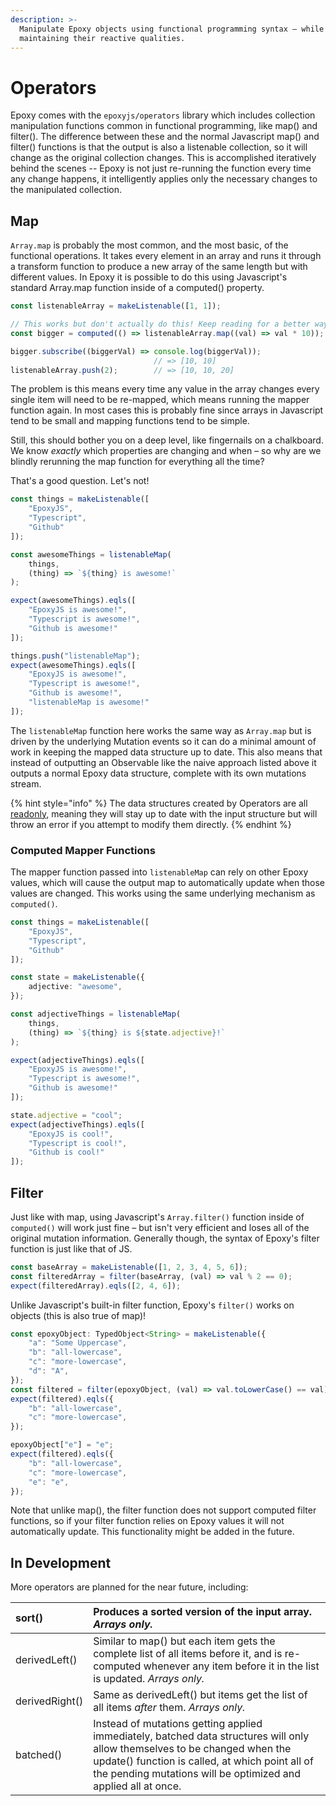 ```yaml
---
description: >-
  Manipulate Epoxy objects using functional programming syntax – while
  maintaining their reactive qualities.
---
```


# Operators

Epoxy comes with the ```epoxyjs/operators``` library which includes collection manipulation functions common in functional programming, like map\(\) and filter\(\). The difference between these and the normal Javascript map\(\) and filter\(\) functions is that the output is also a listenable collection, so it will change as the original collection changes. This is accomplished iteratively behind the scenes -- Epoxy is not just re-running the function every time any change happens, it intelligently applies only the necessary changes to the manipulated collection.

## Map

`Array.map` is probably the most common, and the most basic, of the functional operations. It takes every element in an array and runs it through a transform function to produce a new array of the same length but with different values. In Epoxy it is possible to do this using Javascript's standard Array.map function inside of a computed\(\) property.

```typescript
const listenableArray = makeListenable([1, 1]);

// This works but don't actually do this! Keep reading for a better way.
const bigger = computed(() => listenableArray.map((val) => val * 10));

bigger.subscribe((biggerVal) => console.log(biggerVal));
                                // => [10, 10]
listenableArray.push(2);        // => [10, 10, 20]
```

The problem is this means every time any value in the array changes every single item will need to be re-mapped, which means running the mapper function again. In most cases this is probably fine since arrays in Javascript tend to be small and mapping functions tend to be simple.

Still, this should bother you on a deep level, like fingernails on a chalkboard. We know _exactly_ which properties are changing and when – so why are we blindly rerunning the map function for everything all the time?

That's a good question. Let's not!

```typescript
const things = makeListenable([
    "EpoxyJS",
    "Typescript",
    "Github"
]);

const awesomeThings = listenableMap(
    things,
    (thing) => `${thing} is awesome!`
);

expect(awesomeThings).eqls([
    "EpoxyJS is awesome!",
    "Typescript is awesome!",
    "Github is awesome!"
]);

things.push("listenableMap");
expect(awesomeThings).eqls([
    "EpoxyJS is awesome!",
    "Typescript is awesome!",
    "Github is awesome!",
    "listenableMap is awesome!"
]);
```

The `listenableMap` function here works the same way as `Array.map` but is driven by the underlying Mutation events so it can do a minimal amount of work in keeping the mapped data structure up to date. This also means that instead of outputting an Observable like the naive approach listed above it outputs a normal Epoxy data structure, complete with its own mutations stream.

{% hint style="info" %}
The data structures created by Operators are all [readonly](extras.md), meaning they will stay up to date with the input structure but will throw an error if you attempt to modify them directly.
{% endhint %}

### Computed Mapper Functions

The mapper function passed into `listenableMap` can rely on other Epoxy values, which will cause the output map to automatically update when those values are changed. This works using the same underlying mechanism as `computed()`.

```typescript
const things = makeListenable([
    "EpoxyJS",
    "Typescript",
    "Github"
]);

const state = makeListenable({
    adjective: "awesome",
});

const adjectiveThings = listenableMap(
    things,
    (thing) => `${thing} is ${state.adjective}!`
);

expect(adjectiveThings).eqls([
    "EpoxyJS is awesome!",
    "Typescript is awesome!",
    "Github is awesome!"
]);

state.adjective = "cool";
expect(adjectiveThings).eqls([
    "EpoxyJS is cool!",
    "Typescript is cool!",
    "Github is cool!"
]);
```

## Filter

Just like with map, using Javascript's `Array.filter()` function inside of `computed()` will work just fine – but isn't very efficient and loses all of the original mutation information. Generally though, the syntax of Epoxy's filter function is just like that of JS.

```typescript
const baseArray = makeListenable([1, 2, 3, 4, 5, 6]);
const filteredArray = filter(baseArray, (val) => val % 2 == 0);
expect(filteredArray).eqls([2, 4, 6]);
```

Unlike Javascript's built-in filter function, Epoxy's `filter()` works on objects \(this is also true of map\)!

```typescript
const epoxyObject: TypedObject<String> = makeListenable({
    "a": "Some Uppercase",
    "b": "all-lowercase",
    "c": "more-lowercase",
    "d": "A",
});
const filtered = filter(epoxyObject, (val) => val.toLowerCase() == val);
expect(filtered).eqls({
    "b": "all-lowercase",
    "c": "more-lowercase",
});

epoxyObject["e"] = "e";
expect(filtered).eqls({
    "b": "all-lowercase",
    "c": "more-lowercase",
    "e": "e",
});
```

Note that unlike map\(\), the filter function does not support computed filter functions, so if your filter function relies on Epoxy values it will not automatically update. This functionality might be added in the future.

## In Development

More operators are planned for the near future, including:

| sort\(\) | Produces a sorted version of the input array. _Arrays only._ |
| :--- | :--- |
| derivedLeft\(\) | Similar to map\(\) but each item gets the complete list of all items before it, and is re-computed whenever any item before it in the list is updated. _Arrays only._ |
| derivedRight\(\) | Same as derivedLeft\(\) but items get the list of all items _after_ them. _Arrays only._ |
| batched\(\) | Instead of mutations getting applied immediately, batched data structures will only allow themselves to be changed when the update\(\) function is called, at which point all of the pending mutations will be optimized and applied all at once. |



